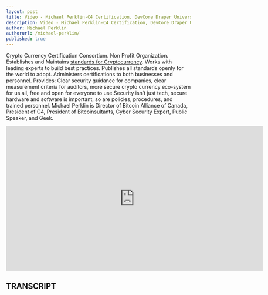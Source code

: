 ```yaml
---
layout: post
title: Video - Michael Perklin-C4 Certification, DevCore Draper University
description: Video - Michael Perklin-C4 Certification, DevCore Draper University
author: Michael Perklin
authorurl: /michael-perklin/
published: true
---
```


<p>Crypto Currency Certification Consortium. Non Profit Organization. Establishes and Maintains <a href="/bitcoin-security-standards/">standards for Cryptocurrency</a>. Works with leading experts to build best practices. Publishes all standards openly for the world to adopt. Administers certifications to both businesses and personnel. Provides: Clear security guidance for companies, clear measurement criteria for auditors, more secure crypto currency eco-system for us all, free and open for everyone to use.Security isn't just tech, secure hardware and software is important, so are policies, procedures, and trained personnel. Michael Perklin is Director of Bitcoin Alliance of Canada, President of C4, President of Bitcoinsultants, Cyber Security Expert, Public Speaker, and Geek.</p>

<center><iframe width="700" height="394" src="https://www.youtube.com/embed/bt1PLjovpak?list=PLPQwGV1aLnTthcG265_FYSaV24hFScvC0" frameborder="0" allowfullscreen></iframe></center>

<h2>TRANSCRIPT</h2>
